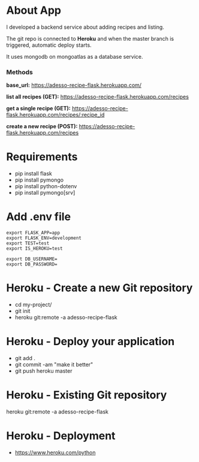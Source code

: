 # About App
I developed a backend service about adding recipes and listing.

The git repo is connected to <b>Heroku</b> and when the master branch is triggered, automatic deploy starts.

It uses mongodb on mongoatlas as a database service.


### Methods
<b>base_url:</b> https://adesso-recipe-flask.herokuapp.com/

<b>list all recipes (GET):</b> https://adesso-recipe-flask.herokuapp.com/recipes

<b>get a single recipe (GET):</b> https://adesso-recipe-flask.herokuapp.com/recipes/:recipe_id

<b>create a new recipe (POST):</b> https://adesso-recipe-flask.herokuapp.com/recipes


# Requirements
- pip install flask
- pip install pymongo
- pip install python-dotenv
- pip install pymongo[srv]

# Add .env file
```
export FLASK_APP=app
export FLASK_ENV=development
export TEST=test
export IS_HEROKU=test

export DB_USERNAME=
export DB_PASSWORD=
```

# Heroku - Create a new Git repository
- cd my-project/
- git init
- heroku git:remote -a adesso-recipe-flask

# Heroku - Deploy your application
- git add .
- git commit -am "make it better"
- git push heroku master

# Heroku - Existing Git repository
heroku git:remote -a adesso-recipe-flask

# Heroku - Deployment
- https://www.heroku.com/python
